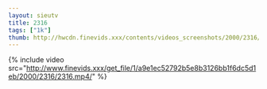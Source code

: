 ```yaml
--- 
layout: sieutv
title: 2316
tags: ["1k"]
thumb: http://hwcdn.finevids.xxx/contents/videos_screenshots/2000/2316/preview.mp4.jpg
---
```

{% include video src="http://www.finevids.xxx/get_file/1/a9e1ec52792b5e8b3126bb1f6dc5d1eb/2000/2316/2316.mp4/" %} 
